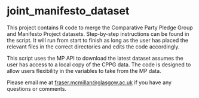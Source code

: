 # joint_manifesto_dataset
This project contains R code to merge the Comparative Party Pledge Group and Manifesto Project datasets. Step-by-step instructions can be found in the script. It will run from start to finish as long as the user has placed the relevant files in the correct directories and edits the code accordingly.

This script uses the MP API to download the latest dataset assumes the user has access to a local copy of the CPPG data. The code is designed to allow users flexibility in the variables to take from the MP data.

Please email me at fraser.mcmillan@glasgow.ac.uk if you have any questions or comments.
